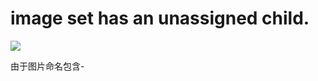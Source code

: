 #  image set has an unassigned child.


![](https://s2.ax1x.com/2019/04/08/A5iWRK.jpg)

由于图片命名包含- 


